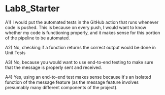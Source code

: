 # Lab8_Starter

A1)
I would put the automated tests in the GitHub action that runs whenever code is pushed. This is because on every push, I would want to know whether my code is functioning properly, and it makes sense for this portion of the pipeline to be automated.

A2)
No, checking if a function returns the correct output would be done in Unit Tests

A3)
No, because you would want to use end-to-end testing to make sure that the message is properly sent and received.

A4)
Yes, using an end-to-end test makes sense because it's an isolated function of the message feature (as the message feature involves presumably many different components of the project).
